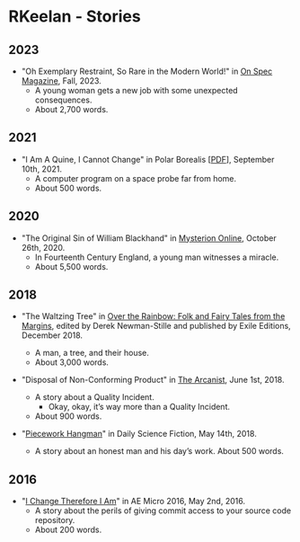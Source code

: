 # RKeelan - Stories

## 2023

* "Oh Exemplary Restraint, So Rare in the Modern World!" in [On Spec Magazine](https://onspec.ca/on-spec-back-issues/), Fall, 2023.
	* A young woman gets a new job with some unexpected consequences.
	* About 2,700 words.

## 2021

* "I Am A Quine, I Cannot Change" in Polar Borealis [[PDF](https://polarborealis.ca/wp-content/uploads/2021/09/POLAR-BOREALIS-19-Aug-Sep-2021-1.pdf)], September 10th, 2021.
	* A computer program on a space probe far from home.
	* About 500 words.

## 2020

* "The Original Sin of William Blackhand" in [Mysterion Online](https://www.mysteriononline.com/2020/10/the-original-sin-of-william-blackhand.html), October 26th, 2020.
	* In Fourteenth Century England, a young man witnesses a miracle.
	* About 5,500 words.

## 2018

* "The Waltzing Tree" in [Over the Rainbow: Folk and Fairy Tales from the Margins](https://www.goodreads.com/en/book/show/40539590-over-the-rainbow), edited by Derek Newman-Stille and published by Exile Editions, December 2018.
	* A man, a tree, and their house.
	* About 3,000 words.

* "Disposal of Non-Conforming Product" in [The Arcanist](https://thearcanist.io/disposal-of-non-conforming-product-479218d48ba7), June 1st, 2018.
	* A story about a Quality Incident.
		* Okay, okay, it’s way more than a Quality Incident.
	* About 900 words.

* "[Piecework Hangman](/s/piecework-hangman.html)" in Daily Science Fiction, May 14th, 2018.
	* A story about an honest man and his day’s work.
	About 500 words.

## 2016

* "[I Change Therefore I Am](/s/i-change-therefore-i-am.html)" in AE Micro 2016, May 2nd, 2016.
	* A story about the perils of giving commit access to your source code repository.
	* About 200 words.